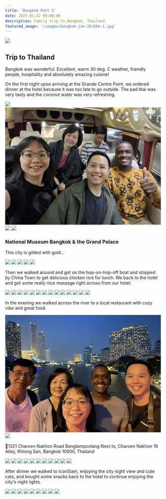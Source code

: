 ```yaml
---
title: 'Bangkok Part 1'
date: 2025-01-22 00:00:00
description: Family trip to Bangkok, Thailand
featured_image: '/images/bangkok-jan-25/bkk-1.jpg'
---
```


![](/images/bangkok-jan-25/bkk-1.jpg)

## Trip to Thailand

Bangkok was wonderful. Excellent, warm 30 deg. C weather, friendly people, hospitality and absolutely amazing cuisine!

On the first night upon arriving at the Grande Centre Point, we ordered dinner at the hotel because it was too late to go outside. The pad thai was very tasty and the coconut water was very refreshing.

<div class="gallery" data-columns="1">
           <img src="/images/bangkok-jan-25/bkk-5.JPG">
           <img src="/images/bangkok-jan-25/bkk-51.JPG">
           <img src="/images/bangkok-jan-25/bkk-3.JPG">
           <img src="/images/bangkok-jan-25/bkk-4.JPG">
</div>

### National Museum Bangkok & the Grand Palace

This city is gilded with gold...

<div class="gallery" data-columns="1">
           <img src="/images/bangkok-jan-25/bkk-6.JPG">
           <img src="/images/bangkok-jan-25/bkk-7.JPG">
           <img src="/images/bangkok-jan-25/bkk-8.JPG">
           <img src="/images/bangkok-jan-25/bkk-9.JPG">
           <img src="/images/bangkok-jan-25/bkk-10.JPG">
</div>


Then we walked around and got on the hop-on-hop-off boat and stopped by China Town to get delicious chicken rice for lunch. We back to the hotel and got some really nice massage right across from our hotel.

<div class="gallery" data-columns="3">
           <img src="/images/bangkok-jan-25/bkk-11.JPG">
           <img src="/images/bangkok-jan-25/bkk-12.JPG">
           <img src="/images/bangkok-jan-25/bkk-121.JPG">
           <img src="/images/bangkok-jan-25/bkk-122.JPG">
           <img src="/images/bangkok-jan-25/bkk-123.JPG">
           <img src="/images/bangkok-jan-25/bkk-124.JPG">
           <img src="/images/bangkok-jan-25/bkk-125.JPG">
           <img src="/images/bangkok-jan-25/bkk-13.JPG">
           <img src="/images/bangkok-jan-25/bkk-14.JPG">
           <img src="/images/bangkok-jan-25/bkk-17.JPG">
           <img src="/images/bangkok-jan-25/bkk-18.JPG">
           <img src="/images/bangkok-jan-25/bkk-15.JPG">
           <img src="/images/bangkok-jan-25/bkk-16.JPG">
           <img src="/images/bangkok-jan-25/bkk-19.JPG">
</div>

In the evening we walked across the river to a local restaurant with cozy vibe and great food.

<div class="gallery" data-columns="1">
           <img src="/images/bangkok-jan-25/bkk-212.JPG">
           <img src="/images/bangkok-jan-25/bkk-21.JPG">
</div>

📍1321 Charoen Nakhon Road Banglampoolang Next to, Charoen Nakhon 19 Alley, Khlong San, Bangkok 10600, Thailand

<div class="gallery" data-columns="1">
           <img src="/images/bangkok-jan-25/bkk-22.JPG">
           <img src="/images/bangkok-jan-25/bkk-23.JPG">
           <img src="/images/bangkok-jan-25/bkk-24.JPG">
           <img src="/images/bangkok-jan-25/bkk-25.JPG">
           <img src="/images/bangkok-jan-25/bkk-26.JPG">
           <img src="/images/bangkok-jan-25/bkk-27.JPG">
           <img src="/images/bangkok-jan-25/bkk-28.JPG">
           <img src="/images/bangkok-jan-25/bkk-29.JPG">
           <img src="/images/bangkok-jan-25/bkk-30.JPG">
           <img src="/images/bangkok-jan-25/bkk-31.JPG">
           <img src="/images/bangkok-jan-25/bkk-32.JPG">
</div>

After dinner we walked to IconSiam, enjoying the city night view and cute cats, and bought some snacks back to the hotel to continue enjoying the city's night lights.

<div class="gallery" data-columns="1">
           <img src="/images/bangkok-jan-25/bkk-33.JPG">
           <img src="/images/bangkok-jan-25/bkk-34.JPG">
           <img src="/images/bangkok-jan-25/bkk-35.JPG">
           <img src="/images/bangkok-jan-25/bkk-36.JPG">
           <img src="/images/bangkok-jan-25/bkk-37.JPG">
           <img src="/images/bangkok-jan-25/bkk-38.JPG">
           <img src="/images/bangkok-jan-25/bkk-39.JPG">
           <img src="/images/bangkok-jan-25/bkk-40.JPG">
           <img src="/images/bangkok-jan-25/bkk-41.JPG">
</div>